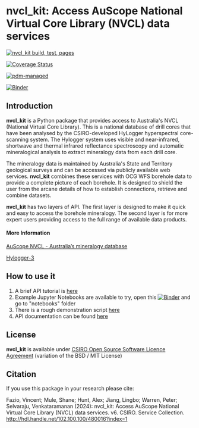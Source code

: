 # nvcl_kit: Access AuScope National Virtual Core Library (NVCL) data services

[![nvcl_kit build, test, pages](https://github.com/AuScope/nvcl_kit/actions/workflows/nvcl_kit.yml/badge.svg)](https://github.com/AuScope/nvcl_kit/actions/workflows/nvcl_kit.yml)

[![Coverage Status](./test/badge/coverage-badge.svg?dummy=8484744)]()

[![pdm-managed](https://img.shields.io/badge/pdm-managed-blueviolet)](https://pdm.fming.dev)

[![Binder](https://mybinder.org/badge_logo.svg)](https://mybinder.org/v2/gh/AuScope/nvcl_kit/HEAD)



## Introduction

**nvcl_kit** is a Python package that provides access to Australia's NVCL (National Virtual Core Library). This is a national database of drill cores that have been analysed by the CSIRO-developed HyLogger hyperspectral core-scanning system. The Hylogger system uses visible and near-infrared, shortwave and thermal infrared reflectance spectroscopy and automatic mineralogical analysis to extract mineralogy data from each drill core.

The mineralogy data is maintained by Australia's State and Territory geological surveys and can be accessed via publicly available web services. **nvcl_kit** combines these services with OCG WFS borehole data to provide a complete picture of each borehole. It is designed to shield the user from the arcane details of how to establish connections, retrieve and combine datasets.

**nvcl_kit** has two layers of API. The first layer is designed to make it quick and easy to access the borehole mineralogy. The second layer is for more expert users providing access to the full range of available data products. 

#### More Information

[AuScope NVCL - Australia’s mineralogy database](https://www.auscope.org.au/nvcl)  

[Hylogger-3](https://research.csiro.au/drill-core-lab/hylogger-3/)


## How to use it

1. A brief API tutorial is [here](https://github.com/AuScope/nvcl_kit/blob/master/introduction.rst)
2. Example Jupyter Notebooks are available to try, open this [![Binder](https://mybinder.org/badge_logo.svg)](https://mybinder.org/v2/gh/AuScope/nvcl_kit/HEAD) and go to "notebooks" folder
3. There is a rough demonstration script [here](https://github.com/AuScope/nvcl_kit/blob/master/demo.py)
4. API documentation can be found [here](https://auscope.github.io/nvcl_kit)


## License

**nvcl_kit** is available under [CSIRO Open Source Software Licence Agreement](LICENSE) (variation of the BSD / MIT License)

## Citation

If you use this package in your research please cite:

Fazio, Vincent; Mule, Shane; Hunt, Alex; Jiang, Lingbo; Warren, Peter; Selvaraju, Venkataramanan (2024): nvcl_kit: Access AuScope National Virtual Core Library (NVCL) data services. v6. CSIRO. Service Collection. http://hdl.handle.net/102.100.100/480016?index=1
